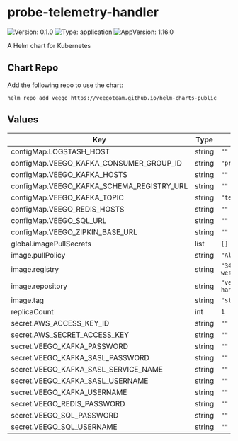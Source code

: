 # probe-telemetry-handler

![Version: 0.1.0](https://img.shields.io/badge/Version-0.1.0-informational?style=flat-square) ![Type: application](https://img.shields.io/badge/Type-application-informational?style=flat-square) ![AppVersion: 1.16.0](https://img.shields.io/badge/AppVersion-1.16.0-informational?style=flat-square)

A Helm chart for Kubernetes

## Chart Repo

Add the following repo to use the chart:

```console
helm repo add veego https://veegoteam.github.io/helm-charts-public
```

## Values

| Key | Type | Default | Description |
|-----|------|---------|-------------|
| configMap.LOGSTASH_HOST | string | `""` |  |
| configMap.VEEGO_KAFKA_CONSUMER_GROUP_ID | string | `"probe-telemetry-handler"` |  |
| configMap.VEEGO_KAFKA_HOSTS | string | `""` |  |
| configMap.VEEGO_KAFKA_SCHEMA_REGISTRY_URL | string | `""` |  |
| configMap.VEEGO_KAFKA_TOPIC | string | `"telemetry"` |  |
| configMap.VEEGO_REDIS_HOSTS | string | `""` |  |
| configMap.VEEGO_SQL_URL | string | `""` |  |
| configMap.VEEGO_ZIPKIN_BASE_URL | string | `""` |  |
| global.imagePullSecrets | list | `[]` |  |
| image.pullPolicy | string | `"Always"` |  |
| image.registry | string | `"347694409649.dkr.ecr.us-west-2.amazonaws.com"` |  |
| image.repository | string | `"veego/probe-telemetry-handler"` |  |
| image.tag | string | `"staging"` |  |
| replicaCount | int | `1` |  |
| secret.AWS_ACCESS_KEY_ID | string | `""` |  |
| secret.AWS_SECRET_ACCESS_KEY | string | `""` |  |
| secret.VEEGO_KAFKA_PASSWORD | string | `""` |  |
| secret.VEEGO_KAFKA_SASL_PASSWORD | string | `""` |  |
| secret.VEEGO_KAFKA_SASL_SERVICE_NAME | string | `""` |  |
| secret.VEEGO_KAFKA_SASL_USERNAME | string | `""` |  |
| secret.VEEGO_KAFKA_USERNAME | string | `""` |  |
| secret.VEEGO_REDIS_PASSWORD | string | `""` |  |
| secret.VEEGO_SQL_PASSWORD | string | `""` |  |
| secret.VEEGO_SQL_USERNAME | string | `""` |  |